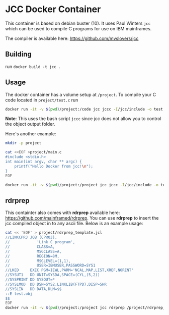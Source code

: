 # JCC Docker Container

This container is based on debian buster (10). It uses Paul Winters `jcc` which can be used to compile C programs for use on IBM mainframes.

The compiler is available here: https://github.com/mvslovers/jcc

## Building

run `docker build -t jcc .`

## Usage

The docker container has a volume setup at `/project`. To compile your C code located in `project/test.c` run

```bash
docker run -it -v $(pwd)/project:/code jcc jccc -I/jcc/include -o test.c
```

**Note**: This uses the bash script `jccc` since jcc does not allow you to control the object output folder.

Here's another example:

```bash
mkdir -p project

cat <<EOF >project/main.c
#include <stdio.h>
int main(int argv, char ** argc) {
    printf("Hello Docker from jcc!\n");
}
EOF

docker run -it -v $(pwd)/project:/project jcc jccc -I/jcc/include -o test.c
```

## rdrprep

This containter also comes with **rdrprep** available here: https://github.com/mainframed/rdrprep. You can use **rdrprep** to insert the jcc compiled object in to any ascii file. Below is an example usage:

```bash
cat << 'EOF' > project/rdrprep_template.jcl
//LINKCPRJ JOB (CPROJ),
//            'Link C program',
//            CLASS=A,
//            MSGCLASS=A,
//            REGION=8M,
//            MSGLEVEL=(1,1),
//            USER=IBMUSER,PASSWORD=SYS1
//LKED     EXEC PGM=IEWL,PARM='NCAL,MAP,LIST,XREF,NORENT'
//SYSUT1   DD UNIT=SYSDA,SPACE=(CYL,(5,2))
//SYSPRINT DD SYSOUT=*
//SYSLMOD  DD DSN=SYS2.LINKLIB(FTPD),DISP=SHR
//SYSLIN   DD DATA,DLM=$$
::E test.obj
$$
EOF
docker run -it -v $(pwd)/project:/project jcc rdrprep /project/rdrprep_template.jcl /project/outputjcl.ebcdic.jcl
```
